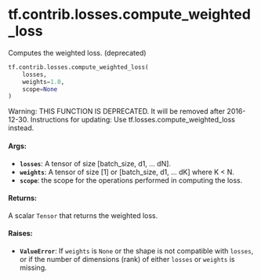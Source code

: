 <div itemscope itemtype="http://developers.google.com/ReferenceObject">
<meta itemprop="name" content="tf.contrib.losses.compute_weighted_loss" />
<meta itemprop="path" content="Stable" />
</div>

# tf.contrib.losses.compute_weighted_loss

Computes the weighted loss. (deprecated)

``` python
tf.contrib.losses.compute_weighted_loss(
    losses,
    weights=1.0,
    scope=None
)
```

<!-- Placeholder for "Used in" -->

Warning: THIS FUNCTION IS DEPRECATED. It will be removed after 2016-12-30.
Instructions for updating:
Use tf.losses.compute_weighted_loss instead.

#### Args:


* <b>`losses`</b>: A tensor of size [batch_size, d1, ... dN].
* <b>`weights`</b>: A tensor of size [1] or [batch_size, d1, ... dK] where K < N.
* <b>`scope`</b>: the scope for the operations performed in computing the loss.


#### Returns:

A scalar `Tensor` that returns the weighted loss.



#### Raises:


* <b>`ValueError`</b>: If `weights` is `None` or the shape is not compatible with
  `losses`, or if the number of dimensions (rank) of either `losses` or
  `weights` is missing.